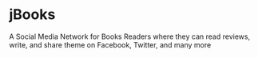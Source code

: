 # jBooks
A Social Media Network for Books Readers where they can read reviews, write, and share theme on Facebook, Twitter, and many more
